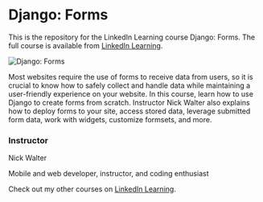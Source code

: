 # Django: Forms

This is the repository for the LinkedIn Learning course Django: Forms. The full course is available from [LinkedIn Learning][lil-course-url].

![Django: Forms][lil-thumbnail-url]

Most websites require the use of forms to receive data from users, so it is crucial to know how to safely collect and handle data while maintaining a user-friendly experience on your website. In this course, learn how to use Django to create forms from scratch. Instructor Nick Walter also explains how to deploy forms to your site, access stored data, leverage submitted form data, work with widgets, customize formsets, and more.

### Instructor

Nick Walter

Mobile and web developer, instructor, and coding enthusiast

Check out my other courses on [LinkedIn Learning](https://www.linkedin.com/learning/instructors/nick-walter).

[lil-course-url]: https://www.linkedin.com/learning/django-forms
[lil-thumbnail-url]: https://user-images.githubusercontent.com/28540243/200742696-e631d384-f572-4306-8283-0fc456243b82.jpeg

